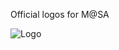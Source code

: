 Official logos for M@SA

![Logo](https://raw.githubusercontent.com/musicatstalbans/assets/master/logos/New/Logo/Transitional/Color/copy.png)
